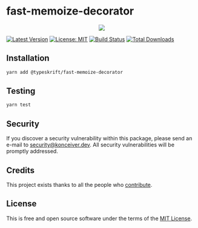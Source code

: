 # fast-memoize-decorator

<p align="center"><img src="./banner.png" /></p>

[![Latest Version](https://badgen.now.sh/npm/v/@konceiver/fast-memoize-decorator)](https://www.npmjs.com/package/@konceiver/fast-memoize-decorator)
[![License: MIT](https://badgen.now.sh/badge/license/MIT/green)](./LICENSE)
[![Build Status](https://img.shields.io/github/workflow/status/konceiver/fast-memoize-decorator/run-tests?label=tests)](https://img.shields.io/github/workflow/status/konceiver/fast-memoize-decorator/CI?label=CI)
[![Total Downloads](https://badgen.net/npm/dt/konceiver/fast-memoize-decorator)](https://npmjs.org/package/@konceiver/fast-memoize-decorator)

## Installation

```bash
yarn add @typeskrift/fast-memoize-decorator
```

## Testing

```bash
yarn test
```

## Security

If you discover a security vulnerability within this package, please send an e-mail to security@konceiver.dev. All security vulnerabilities will be promptly addressed.

## Credits

This project exists thanks to all the people who [contribute](../../contributors).

## License

This is free and open source software under the terms of the [MIT License](./LICENSE).
